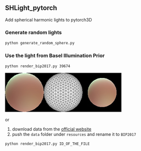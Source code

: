 ## SHLight_pytorch
Add spherical harmonic lights to pytorch3D

### Generate random lights
```bash
python generate_random_sphere.py
```

### Use the light from Basel Illumination Prior
```bash
python render_bip2017.py 39674
```

![](resources/sphere_39674.jpg)

or
1. download data from the [official website](https://gravis.dmi.unibas.ch/PMM/data/bip/)
2. push the `data` folder under `resources` and rename it to `BIP2017`
```bash
python render_bip2017.py ID_OF_THE_FILE
```
